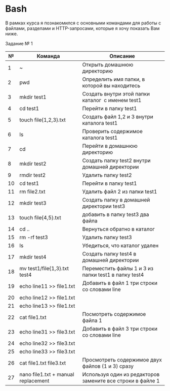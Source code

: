 # Bash
В рамках курса я познакомился с основными командами для работы с файлами, разделами и HTTP-запросами, которые я хочу показать Вам ниже.

Задание № 1

<table class="tableizer-table">
<thead><tr class="tableizer-firstrow"><th>№</th><th>Команда</th><th>Описание</th></tr></thead><tbody>
 <tr><td>1</td><td>~ </td><td>Открыть домашнюю директорию</td></tr>
 <tr><td>2</td><td>pwd</td><td>Определить имя папки, в которой вы находитесь</td></tr>
 <tr><td>3</td><td>mkdir test1</td><td>Создать внутри этой папки каталог  с именем test1</td></tr>
 <tr><td>4</td><td>cd test1</td><td>Перейти в папку test1</td></tr>
 <tr><td>5</td><td>touch file{1,2,3}.txt</td><td>Создать файл 1,2 и 3 внутри каталога test1</td></tr>
 <tr><td>6</td><td>ls</td><td>Проверить содержимое каталога test1</td></tr>
 <tr><td>7</td><td>cd</td><td>Перейти в домашнюю директорию</td></tr>
 <tr><td>8</td><td>mkdir test2 </td><td>Создать папку test2 внутри домашней директории</td></tr>
 <tr><td>9</td><td>rmdir test2</td><td>Удалить папку test2</td></tr>
 <tr><td>10</td><td>cd test1</td><td>Перейти в папку test1</td></tr>
 <tr><td>11</td><td>rm file2.txt</td><td>Удалить файл 2 из папки test1</td></tr>
 <tr><td>12</td><td>mkdir test3</td><td>Создать папку в домашней директории test3</td></tr>
 <tr><td>13</td><td>touch file{4,5}.txt</td><td>добавить в папку test3 два файла</td></tr>
 <tr><td>14</td><td>cd ..</td><td>Вернуться обратно в каталог</td></tr>
 <tr><td>15</td><td>rm -rf test3</td><td>Удалить папку test3</td></tr>
 <tr><td>16</td><td>ls</td><td>Убедиться, что каталог удален</td></tr>
 <tr><td>17</td><td>mkdir test4</td><td>Создать папку test4 в домашней директории</td></tr>
 <tr><td>18</td><td>mv test1/file{1,3}.txt test4</td><td>Переместить файлы 1 и 3 из папки test1 в папку test4</td></tr>
 <tr><td>19</td><td>echo line11 >> file1.txt</td><td> Добавить в файл 1 три строки со словами line</td></tr>
 <tr><td>20</td><td>echo line12 >> file1.txt            </td><td>&nbsp;</td></tr>
 <tr><td>21</td><td>echo line13 >> file1.txt</td><td>&nbsp;</td></tr>
 <tr><td>22</td><td>cat file1.txt</td><td>Посмотреть содержимое файла 1</td></tr>
 <tr><td>23</td><td>echo line31 >> file3.txt</td><td>Добавить в файл 3 три строки со словами line</td></tr>
 <tr><td>24</td><td>echo line32 >> file3.txt</td><td>&nbsp;</td></tr>
 <tr><td>25</td><td>echo line33 >> file3.txt</td><td>&nbsp;</td></tr>
 <tr><td>26</td><td>cat file1.txt file3.txt</td><td>Просмотреть содержимое двух файлов (1 и 3) сразу</td></tr>
 <tr><td>27</td><td>nano file1.txt + manual replacement</td><td>Используя один из редакторов замените все строки в файле 1</td></tr>
</tbody></table>

